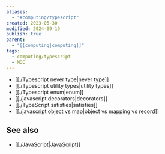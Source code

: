 ```yaml
---
aliases:
  - "#computing/typescript"
created: 2023-05-30
modified: 2024-09-19
publish: true
parent:
  - "[[computing|computing]]"
tags:
  - computing/typescript
  - MOC
---
```

- [[./Typescript never type|never type]]
- [[./Typescript utility types|utility types]]
- [[./Typescript enum|enum]]
- [[./javascript decorators|decorators]]
- [[./TypeScript satisfies|satisfies]]
- [[./javascript object vs map|object vs mapping vs record]]

## See also
- [[./JavaScript|JavaScript]]